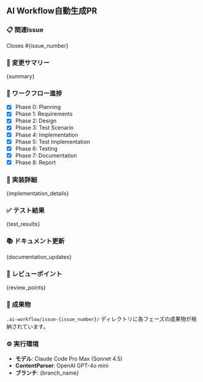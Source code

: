 ## AI Workflow自動生成PR

### 📋 関連Issue
Closes #{issue_number}

### 📝 変更サマリー
{summary}

### 🔄 ワークフロー進捗

- [x] Phase 0: Planning
- [x] Phase 1: Requirements
- [x] Phase 2: Design
- [x] Phase 3: Test Scenario
- [x] Phase 4: Implementation
- [x] Phase 5: Test Implementation
- [x] Phase 6: Testing
- [x] Phase 7: Documentation
- [x] Phase 8: Report

### 🔧 実装詳細

{implementation_details}

### ✅ テスト結果

{test_results}

### 📚 ドキュメント更新

{documentation_updates}

### 👀 レビューポイント

{review_points}

### 📁 成果物

`.ai-workflow/issue-{issue_number}/` ディレクトリに各フェーズの成果物が格納されています。

### ⚙️ 実行環境

- **モデル**: Claude Code Pro Max (Sonnet 4.5)
- **ContentParser**: OpenAI GPT-4o mini
- **ブランチ**: {branch_name}

